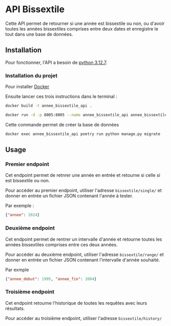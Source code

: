 # API Bissextile
Cette API permet de retourner si une année est bissextile ou non, 
ou d'avoir toutes les années bissextiles comprises entre deux dates 
et enregistre le tout dans une base de données.

## Installation
Pour fonctionner, l'API a besoin de [python 3.12.7](https://www.python.org/downloads/).

### Installation du projet 
Pour installer [Docker](https://docs.docker.com/)

Ensuite lancer ces trois instructions dans le terminal :
```bash
docker build -t annee_bissextile_api .
```

```bash
docker run -d -p 8005:8005 --name annee_bissextile_api annee_bissextile_api
```
Cette commande permet de créer la base de données
```bash
docker exec annee_bissextile_api poetry run python manage.py migrate
```

## Usage

### Premier endpoint
Cet endpoint permet de retnrer une année en entrée et retourne si celle si est bissextile ou non.

Pour accéder au premier endpoint, utiliser l'adresse `bissextile/single/`
et donner en entrée un fichier JSON contenant l'année à tester. 

Par exemple :
```json
{"annee": 2024}
```

### Deuxième endpoint
Cet endpoint permet de rentrer un intervalle d'année et retourne toutes les années bissextiles comprises entre ces deux années.

Pour accéder au deuxième endpoint, utiliser l'adresse `bissextile/range/`
et donner en entrée un fichier JSON contenant l'intervalle d'année souhaité. 

Par exmple 
```json
{"annee_debut": 1995, "annee_fin": 2004}
```

### Troisième endpoint
Cet endpoint retourne l'historique de toutes les requêtes avec leurs résultats.

Pour accéder au troisième endpoint, utiliser l'adresse `bissextile/history/`